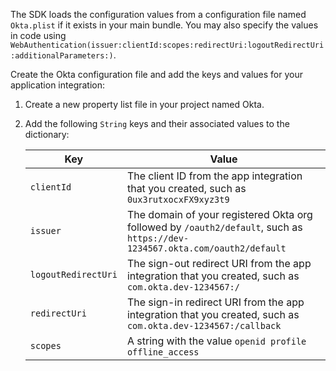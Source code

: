 The SDK loads the configuration values from a configuration file named `Okta.plist` if it exists in your main bundle. You may also specify the values in code using `WebAuthentication(issuer:clientId:scopes:redirectUri:logoutRedirectUri:additionalParameters:)`.

Create the Okta configuration file and add the keys and values for your application integration:

1. Create a new property list file in your project named Okta.
1. Add the following `String` keys and their associated values to the dictionary:

   | Key | Value |
   | --- | ----- |
   | `clientId` | The client ID from the app integration that you created, such as `0ux3rutxocxFX9xyz3t9` |
   | `issuer` | The domain of your registered Okta org followed by `/oauth2/default`, such as `https://dev-1234567.okta.com/oauth2/default` |
   | `logoutRedirectUri` | The sign-out redirect URI from the app integration that you created, such as `com.okta.dev-1234567:/` |
   | `redirectUri` | The sign-in redirect URI from the app integration that you created, such as `com.okta.dev-1234567:/callback` |
   | `scopes` | A string with the value `openid profile offline_access` |{:.table .table-word-break}
